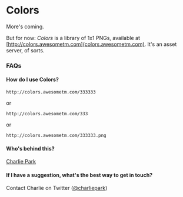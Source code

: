 # Colors

More's coming.

But for now: *Colors* is a library of 1x1 PNGs, available at [http://colors.awesometm.com](colors.awesometm.com). It's an asset server, of sorts.

### FAQs

#### How do I use Colors?

    http://colors.awesometm.com/333333

or

    http://colors.awesometm.com/333

or

    http://colors.awesometm.com/333333.png


#### Who's behind this?

[Charlie Park](http://charliepark.org)

#### If I have a suggestion, what's the best way to get in touch?

Contact Charlie on Twitter \([@charliepark](http://twitter.com/charliepark)\)